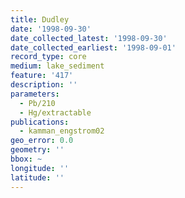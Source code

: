 ```yaml
---
title: Dudley
date: '1998-09-30'
date_collected_latest: '1998-09-30'
date_collected_earliest: '1998-09-01'
record_type: core
medium: lake_sediment
feature: '417'
description: ''
parameters:
  - Pb/210
  - Hg/extractable
publications:
  - kamman_engstrom02
geo_error: 0.0
geometry: ''
bbox: ~
longitude: ''
latitude: ''
---
```

